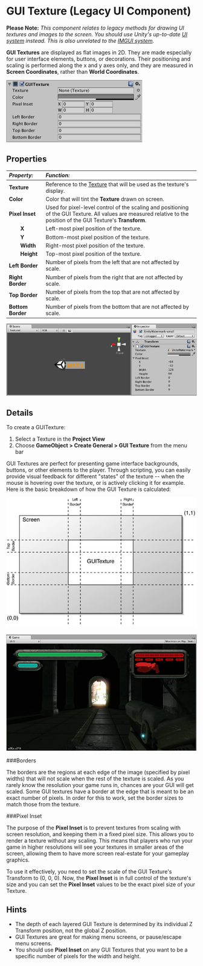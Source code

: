 GUI Texture (Legacy UI Component)
===========

**Please Note:** *This component relates to legacy methods for drawing UI textures and images to the screen. You should use Unity's up-to-date [UI system](UISystem) instead. This is also unrelated to the [IMGUI system](GUIScriptingGuide).*

__GUI Textures__ are displayed as flat images in 2D. They are made especially for user interface elements, buttons, or decorations. Their positioning and scaling is performed along the x and y axes only, and they are measured in __Screen Coordinates__, rather than __World Coordinates__.


![](../uploads/Main/Inspector-GUITexture.png) 


Properties
----------



|**_Property:_** |**_Function:_** |
|:---|:---|
|__Texture__ |Reference to the [Texture](class-TextureImporter) that will be used as the texture's display. |
|__Color__ |Color that will tint the __Texture__ drawn on screen. |
|__Pixel Inset__ |Used for pixel-level control of the scaling and positioning of the GUI Texture. All values are measured relative to the position of the GUI Texture's __Transform__. |
|&#160;&#160;&#160;&#160;&#160;&#160;&#160;&#160;__X__ |Left-most pixel position of the texture. |
|&#160;&#160;&#160;&#160;&#160;&#160;&#160;&#160;__Y__ |Bottom-most pixel position of the texture. |
|&#160;&#160;&#160;&#160;&#160;&#160;&#160;&#160;__Width__ |Right-most pixel position of the texture. |
|&#160;&#160;&#160;&#160;&#160;&#160;&#160;&#160;__Height__ |Top-most pixel position of the texture. |
|__Left Border__ |Number of pixels from the left that are not affected by scale. |
|__Right Border__ |Number of pixels from the right that are not affected by scale. |
|__Top Border__ |Number of pixels from the top that are not affected by scale. |
|__Bottom Border__ |Number of pixels from the bottom that are not affected by scale. |

![The GUI Texture Inspector](../uploads/Main/GUITextureWindow.png) 

Details
-------


To create a GUITexture:


1. Select a Texture in the __Project View__
1. Choose __GameObject &gt; Create General &gt; GUI Texture__ from the menu bar

GUI Textures are perfect for presenting game interface backgrounds, buttons, or other elements to the player. Through scripting, you can easily provide visual feedback for different "states" of the texture -- when the mouse is hovering over the texture, or is actively clicking it for example. Here is the basic breakdown of how the GUI Texture is calculated:


![GUI Textures are laid out according to these rules](../uploads/Main/GUITexture-Layout.jpg) 


![The GUI elements seen here were all created with GUI Textures](../uploads/Main/GUITexture-Example.jpg) 


###Borders

The borders are the regions at each edge of the image (specified by pixel widths) that will not scale when the rest of the texture is scaled. As you rarely know the resolution your game runs in, chances are your GUI will get scaled. Some GUI textures have a border at the edge that is meant to be an exact number of pixels. In order for this to work, set the border sizes to match those from the texture.


###Pixel Inset

The purpose of the __Pixel Inset__ is to prevent textures from scaling with screen resolution, and keeping them in a fixed pixel size. This allows you to render a texture without any scaling. This means that players who run your game in higher resolutions will see your textures in smaller areas of the screen, allowing them to have more screen real-estate for your gameplay graphics.

To use it effectively, you need to set the scale of the GUI Texture's Transform to (0, 0, 0). Now, the __Pixel Inset__ is in full control of the texture's size and you can set the __Pixel Inset__ values to be the exact pixel size of your Texture.


Hints
-----



* The depth of each layered GUI Texture is determined by its individual Z Transform position, not the global Z position.
* GUI Textures are great for making menu screens, or pause/escape menu screens.
* You should use __Pixel Inset__ on any GUI Textures that you want to be a specific number of pixels for the width and height.
